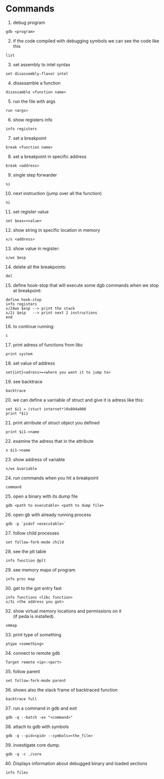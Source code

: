 # Commands
1) debug program
```
gdb <program>
```
2) if the code compiled with debugging symbols we can see the code like this
```
list
```
3) set assembly to intel syntax
```
set disassembly-flavor intel
```
4) disassamble a function
```
disassamble <function name>
```
5) run the file with args
```
run <args>
```
6) show registers info  
```
info registers
```
7) set a breakpoint
```
break <function name>
```
8) set a breakpoint in specific address
```
break <address>
```
9) single step forwarder
```
si
```
10) next instruction (jump over all the function)
```
ni
```
11) set register value
```
set $eax=<value>
```
12) show string in specific location in memory
```
x/s <address>
```
13) show value in register:  
```
x/wx $esp
```
14) delete all the breakpoints:
```
del
```
15) define hook-stop that will execute some dgb commands when we stop at breakpoint:  
```
define hook-stop
info registers
x/24wx $esp --> print the stack
x/2i $eip   --> print next 2 instructions
end
```
16) to continue running:
```
c
```

17) print adress of functions from libc
```
print system
```

18) set value of address
```
set{int}<adress>=<where you want it to jump to>
```
19) see backtrace
```
backtrace
```

20) we can define a varriable of struct and give it is adress like this:  
```
set $i1 = (stuct internet*)0x804a008
print *$i1
```
21) print atrribute of struct object you defined  
```
print $i1->name
```
22) examine the adress that in the attribute
```
x $i1->name
```
23) show address of variable  
```
x/wx &variable
```

24) run commands when you hit a breakpoint  
```
command
```
25) open a binary with its dump file  
```
gdb <path to executable> <path to dump file>
```
26) open gb with already running process  
```
gdb -p `pidof <executable>`
```
27) follow child processes  
```
set follow-fork-mode child
```
28) see the plt table  
```
info function @plt
```
29) see memory maps of program
```
info proc map
```

30) get to the got entry fast
```
info functions <libc function>
x/3i <the address you got>
```

32) show virtual memory locations and permissions on it  
(if peda is installed).
```
vmmap
```

33) print type of something
```
ptype <something>
```
34) connect to remote gdb  
```
Target remote <ip>:<port>
```
35) follow parent
```
set follow-fork-mode parent
```

36) shows also the stack frame of backtraced function  
```
backtrace full
```

37) run a command in gdb and exit
```
gdb -q --batch -ex "<command>"
```

38) attach to gdb with symbols
```
gdb -q --pid=<pid> --symbols=<the_file>
```
39) investigate core dump.
``` 
gdb -q -c ./core
```
40) Displays information about debugged binary and loaded sections
```
info files
```